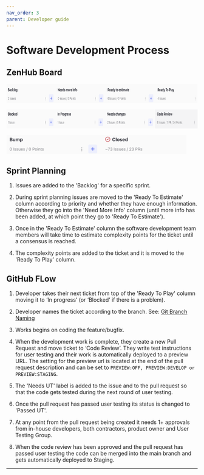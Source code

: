 ```yaml
---
nav_order: 3
parent: Developer guide
---
```


# Software Development Process

## ZenHub Board

<a target="_blank" rel="noopener noreferrer" href="./images/release7.png"><img src="./images/release7.png" alt="2" height="50px"></a>

<a target="_blank" rel="noopener noreferrer" href="./images/release8.png"><img src="./images/release8.png" alt="3" height="50px"></a>

<a target="_blank" rel="noopener noreferrer" href="./images/release9.png"><img src="./images/release9.png" alt="4" height="50px"></a>

## Sprint Planning

1. Issues are added to the 'Backlog' for a specific sprint.

2. During sprint planning issues are moved to the 'Ready To Estimate' column according to priority and whether they have enough information. Otherwise they go into the 'Need More Info' column (until more info has been added, at which point they go to 'Ready To Estimate').

3. Once in the 'Ready To Estimate' column the software development team members will take time to estimate complexity points for the ticket until a consensus is reached.

4. The complexity points are added to the ticket and it is moved to the 'Ready To Play' column.

## GitHub FLow

1. Developer takes their next ticket from top of the 'Ready To Play' column moving it to ‘In progress’ (or ‘Blocked’ if there is a problem).

2. Developer names the ticket according to the branch. See: [Git Branch Naming](git-branch-naming.md)

3. Works begins on coding the feature/bugfix.

3. When the development work is complete, they create a new Pull Request and move ticket to ‘Code Review’. They write test instructions for user testing and their work is automatically deployed to a preview URL. The setting for the preview url is located at the end of the pull request description and can be set to `PREVIEW:OFF, PREVIEW:DEVELOP or PREVIEW:STAGING`.

4. The 'Needs UT' label is added to the issue and to the pull request so that the code gets tested during the next round of user testing.

5. Once the pull request has passed user testing its status is changed to 'Passed UT'.

5. At any point from the pull request being created it needs 1+ approvals from in-house developers, both contractors, product owner and User Testing Group.

5. When the code review has been approved and the pull request has passed user testing the code can be merged into the main branch and gets automatically deployed to Staging.

---
